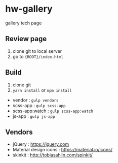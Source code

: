 # hw-gallery
gallery tech page


## Review page
1. clone git to local server
1. go to `{ROOT}/index.html`


## Build
1. clone git
1. `yarn install` or `npm install`

- vendor : `gulp vendors`
- scss-app : `gulp scss-app`
- scss-app:watch : `gulp scss-app:watch`
- js-app : `gulp js-app`


## Vendors
- jQuery : https://jquery.com
- Material design icons : https://material.io/icons/
- skinkit : http://tobiasahlin.com/spinkit/
